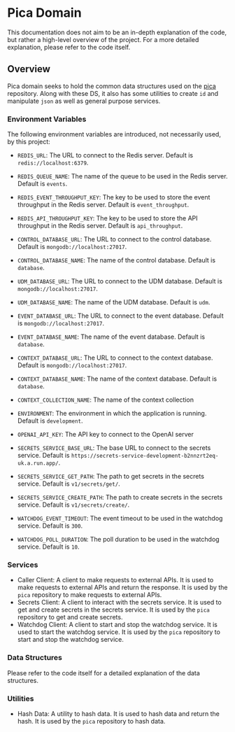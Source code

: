 # Pica Domain

This documentation does not aim to be an in-depth explanation of the code, but rather a high-level overview of the project.
For a more detailed explanation, please refer to the code itself.

## Overview

Pica domain seeks to hold the common data structures used on the [pica](https://github.com/picahq/pica) repository. Along with these DS, it also
has some utilities to create `id` and manipulate `json` as well as general purpose services.

### Environment Variables

The following environment variables are introduced, not necessarily used, by this project:

- `REDIS_URL`: The URL to connect to the Redis server. Default is `redis://localhost:6379`.
- `REDIS_QUEUE_NAME`: The name of the queue to be used in the Redis server. Default is `events`.
- `REDIS_EVENT_THROUGHPUT_KEY`: The key to be used to store the event throughput in the Redis server. Default is `event_throughput`.
- `REDIS_API_THROUGHPUT_KEY`: The key to be used to store the API throughput in the Redis server. Default is `api_throughput`.

- `CONTROL_DATABASE_URL`: The URL to connect to the control database. Default is `mongodb://localhost:27017`.
- `CONTROL_DATABASE_NAME`: The name of the control database. Default is `database`.
- `UDM_DATABASE_URL`: The URL to connect to the UDM database. Default is `mongodb://localhost:27017`.
- `UDM_DATABASE_NAME`: The name of the UDM database. Default is `udm`.
- `EVENT_DATABASE_URL`: The URL to connect to the event database. Default is `mongodb://localhost:27017`.
- `EVENT_DATABASE_NAME`: The name of the event database. Default is `database`.
- `CONTEXT_DATABASE_URL`: The URL to connect to the context database. Default is `mongodb://localhost:27017`.
- `CONTEXT_DATABASE_NAME`: The name of the context database. Default is `database`.
- `CONTEXT_COLLECTION_NAME`: The name of the context collection

- `ENVIRONMENT`: The environment in which the application is running. Default is `development`.

- `OPENAI_API_KEY`: The API key to connect to the OpenAI server

- `SECRETS_SERVICE_BASE_URL`: The base URL to connect to the secrets service. Default is `https://secrets-service-development-b2nnzrt2eq-uk.a.run.app/`.
- `SECRETS_SERVICE_GET_PATH`: The path to get secrets in the secrets service. Default is `v1/secrets/get/`.
- `SECRETS_SERVICE_CREATE_PATH`: The path to create secrets in the secrets service. Default is `v1/secrets/create/`.

- `WATCHDOG_EVENT_TIMEOUT`: The event timeout to be used in the watchdog service. Default is `300`.
- `WATCHDOG_POLL_DURATION`: The poll duration to be used in the watchdog service. Default is `10`.

### Services

- Caller Client: A client to make requests to external APIs. It is used to make requests to external APIs and return the response. It is used by the `pica` repository to make requests to external APIs.
- Secrets Client: A client to interact with the secrets service. It is used to get and create secrets in the secrets service. It is used by the `pica` repository to get and create secrets.
- Watchdog Client: A client to start and stop the watchdog service. It is used to start the watchdog service. It is used by the `pica` repository to start and stop the watchdog service.

### Data Structures

Please refer to the code itself for a detailed explanation of the data structures.

### Utilities

- Hash Data: A utility to hash data. It is used to hash data and return the hash. It is used by the `pica` repository to hash data.
